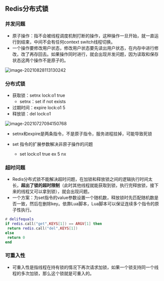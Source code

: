 ## Redis分布式锁

### 并发问题

* 原子操作：指不会被线程调度机制打断的操作，这种操作一旦开始，就一直运行到结束，中间不会有任何context switch线程切换。
* 一个操作要修改用户状态，修改用户状态要先读出用户状态，在内存中进行修改，改了再存回去。如果操作同时进行，就会出现并发问题，因为读取和保存状态这两个操作不是原子的。

![image-20210828113130242](https://cdn.jsdelivr.net/gh/ClareTung/ImageHostingService/img/image-20210828113130242.png)

### 分布式锁

* 获取锁：setnx lock:o1 true
  * setnx：set if not exists
* 过期时间：expire lock:o1 5
* 释放锁：del lock:o1

![image-20210727094150768](https://cdn.jsdelivr.net/gh/ClareTung/ImageHostingService/img/image-20210727094150768.png)

* setnx和expire是两条指令，不是原子指令，服务进程挂掉，可能导致死锁

* set 指令的扩展参数解决非原子操作的问题
  * set lock:o1 true ex 5 nx

### 超时问题

* Redis分布式锁不能解决超时问题，在加锁和释放锁之间的逻辑执行时间太长，**超出了锁的超时限制**（此时其他线程就能获取到锁，执行完释放锁，接下来的线程又可以拿到锁），就会出现问题。
* 一个方案：为set指令的value参数设置一个随机数，释放锁时先匹配随机数是否一致，然后在删除key。依靠Lua脚本，Lua脚本可以保证连续多个指令的原子性执行。

```lua
# delifequals
if redis.call("get",KEYS[1]) == ARGV[1] then
 return redis.call("del",KEYS[1])
else
 return 0
end 
```

### 可重入性

* 可重入性是指线程在持有锁的情况下再次请求加锁，如果一个锁支持同一个线程的多次加锁，那么这个锁就是可重入的。

